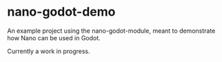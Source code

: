 # nano-godot-demo
An example project using the nano-godot-module, meant to demonstrate how Nano can be used in Godot.

Currently a work in progress.
